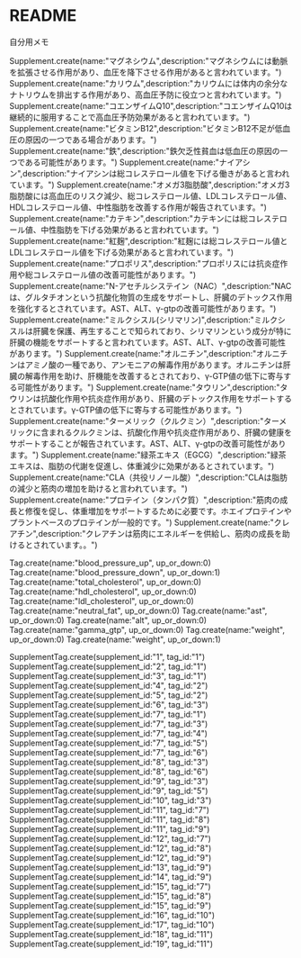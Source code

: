 # README




自分用メモ

Supplement.create(name:"マグネシウム",description:"マグネシウムには動脈を拡張させる作用があり、血圧を降下させる作用があると言われています。")
Supplement.create(name:"カリウム",description:"カリウムには体内の余分なナトリウムを排出する作用があり、高血圧予防に役立つと言われています。")
Supplement.create(name:"コエンザイムQ10",description:"コエンザイムQ10は継続的に服用することで高血圧予防効果があると言われています。")
Supplement.create(name:"ビタミンB12",description:"ビタミンB12不足が低血圧の原因の一つである場合があります。")
Supplement.create(name:"鉄",description:"鉄欠乏性貧血は低血圧の原因の一つである可能性があります。")
Supplement.create(name:"ナイアシン",description:"ナイアシンは総コレステロール値を下げる働きがあると言われています。")
Supplement.create(name:"オメガ3脂肪酸",description:"オメガ3脂肪酸には高血圧のリスク減少、総コレステロール値、LDLコレステロール値、HDLコレステロール値、中性脂肪を改善する作用が報告されています。")
Supplement.create(name:"カテキン",description:"カテキンには総コレステロール値、中性脂肪を下げる効果があると言われています。")
Supplement.create(name:"紅麹",description:"紅麹には総コレステロール値とLDLコレステロール値を下げる効果があると言われています。")
Supplement.create(name:"プロポリス",description:"プロポリスには抗炎症作用や総コレステロール値の改善可能性があります。")
Supplement.create(name:"N-アセチルシステイン（NAC）",description:"NACは、グルタチオンという抗酸化物質の生成をサポートし、肝臓のデトックス作用を強化するとされています。AST、ALT、γ-gtpの改善可能性があります。")
Supplement.create(name:"ミルクシスル(シリマリン)",description:"ミルクシスルは肝臓を保護、再生することで知られており、シリマリンという成分が特に肝臓の機能をサポートすると言われています。AST、ALT、γ-gtpの改善可能性があります。")
Supplement.create(name:"オルニチン",description:"オルニチンはアミノ酸の一種であり、アンモニアの解毒作用があります。オルニチンは肝臓の解毒作用を助け、肝機能を改善するとされており、γ-GTP値の低下に寄与する可能性があります。")
Supplement.create(name:"タウリン",description:"タウリンは抗酸化作用や抗炎症作用があり、肝臓のデトックス作用をサポートするとされています。γ-GTP値の低下に寄与する可能性があります。")
Supplement.create(name:"ターメリック（クルクミン）",description:"ターメリックに含まれるクルクミンは、抗酸化作用や抗炎症作用があり、肝臓の健康をサポートすることが報告されています。AST、ALT、γ-gtpの改善可能性があります。")
Supplement.create(name:"緑茶エキス（EGCG）",description:"緑茶エキスは、脂肪の代謝を促進し、体重減少に効果があるとされています。")
Supplement.create(name:"CLA（共役リノール酸）",description:"CLAは脂肪の減少と筋肉の増加を助けると言われています。")
Supplement.create(name:"プロテイン（タンパク質）",description:"筋肉の成長と修復を促し、体重増加をサポートするために必要です。ホエイプロテインやプラントベースのプロテインが一般的です。")
Supplement.create(name:"クレアチン",description:"クレアチンは筋肉にエネルギーを供給し、筋肉の成長を助けるとされています。。")




Tag.create(name:"blood_pressure_up", up_or_down:0)
Tag.create(name:"blood_pressure_down", up_or_down:1)
Tag.create(name:"total_cholesterol", up_or_down:0)
Tag.create(name:"hdl_cholesterol", up_or_down:0)
Tag.create(name:"ldl_cholesterol", up_or_down:0)
Tag.create(name:"neutral_fat", up_or_down:0)
Tag.create(name:"ast", up_or_down:0)
Tag.create(name:"alt", up_or_down:0)
Tag.create(name:"gamma_gtp", up_or_down:0)
Tag.create(name:"weight", up_or_down:0)
Tag.create(name:"weight", up_or_down:1)


SupplementTag.create(supplement_id:"1", tag_id:"1")
SupplementTag.create(supplement_id:"2", tag_id:"1")
SupplementTag.create(supplement_id:"3", tag_id:"1")
SupplementTag.create(supplement_id:"4", tag_id:"2")
SupplementTag.create(supplement_id:"5", tag_id:"2")
SupplementTag.create(supplement_id:"6", tag_id:"3")
SupplementTag.create(supplement_id:"7", tag_id:"1")
SupplementTag.create(supplement_id:"7", tag_id:"3")
SupplementTag.create(supplement_id:"7", tag_id:"4")
SupplementTag.create(supplement_id:"7", tag_id:"5")
SupplementTag.create(supplement_id:"7", tag_id:"6")
SupplementTag.create(supplement_id:"8", tag_id:"3")
SupplementTag.create(supplement_id:"8", tag_id:"6")
SupplementTag.create(supplement_id:"9", tag_id:"3")
SupplementTag.create(supplement_id:"9", tag_id:"5")
SupplementTag.create(supplement_id:"10", tag_id:"3")
SupplementTag.create(supplement_id:"11", tag_id:"7")
SupplementTag.create(supplement_id:"11", tag_id:"8")
SupplementTag.create(supplement_id:"11", tag_id:"9")
SupplementTag.create(supplement_id:"12", tag_id:"7")
SupplementTag.create(supplement_id:"12", tag_id:"8")
SupplementTag.create(supplement_id:"12", tag_id:"9")
SupplementTag.create(supplement_id:"13", tag_id:"9")
SupplementTag.create(supplement_id:"14", tag_id:"9")
SupplementTag.create(supplement_id:"15", tag_id:"7")
SupplementTag.create(supplement_id:"15", tag_id:"8")
SupplementTag.create(supplement_id:"15", tag_id:"9")
SupplementTag.create(supplement_id:"16", tag_id:"10")
SupplementTag.create(supplement_id:"17", tag_id:"10")
SupplementTag.create(supplement_id:"18", tag_id:"11")
SupplementTag.create(supplement_id:"19", tag_id:"11")